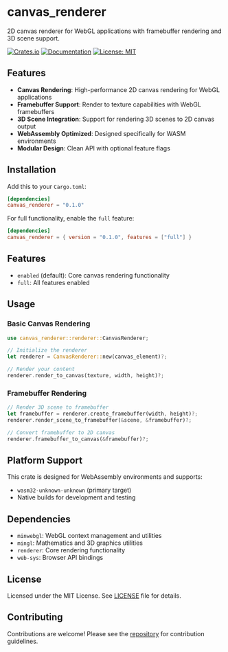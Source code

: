 # canvas_renderer

2D canvas renderer for WebGL applications with framebuffer rendering and 3D scene support.

[![Crates.io](https://img.shields.io/crates/v/canvas_renderer.svg)](https://crates.io/crates/canvas_renderer)
[![Documentation](https://docs.rs/canvas_renderer/badge.svg)](https://docs.rs/canvas_renderer)
[![License: MIT](https://img.shields.io/badge/License-MIT-yellow.svg)](https://opensource.org/licenses/MIT)

## Features

- **Canvas Rendering**: High-performance 2D canvas rendering for WebGL applications
- **Framebuffer Support**: Render to texture capabilities with WebGL framebuffers
- **3D Scene Integration**: Support for rendering 3D scenes to 2D canvas output
- **WebAssembly Optimized**: Designed specifically for WASM environments
- **Modular Design**: Clean API with optional feature flags

## Installation

Add this to your `Cargo.toml`:

```toml
[dependencies]
canvas_renderer = "0.1.0"
```

For full functionality, enable the `full` feature:

```toml
[dependencies]
canvas_renderer = { version = "0.1.0", features = ["full"] }
```

## Features

- `enabled` (default): Core canvas rendering functionality
- `full`: All features enabled

## Usage

### Basic Canvas Rendering

```rust
use canvas_renderer::renderer::CanvasRenderer;

// Initialize the renderer
let renderer = CanvasRenderer::new(canvas_element)?;

// Render your content
renderer.render_to_canvas(texture, width, height)?;
```

### Framebuffer Rendering

```rust
// Render 3D scene to framebuffer
let framebuffer = renderer.create_framebuffer(width, height)?;
renderer.render_scene_to_framebuffer(&scene, &framebuffer)?;

// Convert framebuffer to 2D canvas
renderer.framebuffer_to_canvas(&framebuffer)?;
```

## Platform Support

This crate is designed for WebAssembly environments and supports:

- `wasm32-unknown-unknown` (primary target)
- Native builds for development and testing

## Dependencies

- `minwebgl`: WebGL context management and utilities
- `mingl`: Mathematics and 3D graphics utilities
- `renderer`: Core rendering functionality
- `web-sys`: Browser API bindings

## License

Licensed under the MIT License. See [LICENSE](license) file for details.

## Contributing

Contributions are welcome! Please see the [repository](https://github.com/Wandalen/cgtools) for contribution guidelines.